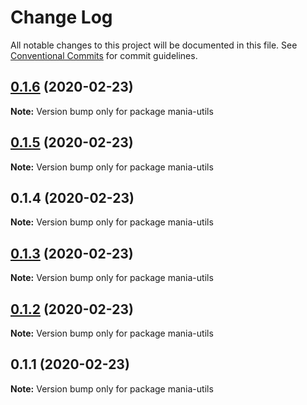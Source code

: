 # Change Log

All notable changes to this project will be documented in this file.
See [Conventional Commits](https://conventionalcommits.org) for commit guidelines.

## [0.1.6](https://github.com/pyramation/mania/compare/mania-utils@0.1.5...mania-utils@0.1.6) (2020-02-23)

**Note:** Version bump only for package mania-utils





## [0.1.5](https://github.com/pyramation/mania/compare/mania-utils@0.1.4...mania-utils@0.1.5) (2020-02-23)

**Note:** Version bump only for package mania-utils





## 0.1.4 (2020-02-23)

**Note:** Version bump only for package mania-utils





## [0.1.3](https://github.com/pyramation/mania/compare/mania-utils@0.1.2...mania-utils@0.1.3) (2020-02-23)

**Note:** Version bump only for package mania-utils

## [0.1.2](https://github.com/pyramation/mania/compare/mania-utils@0.1.1...mania-utils@0.1.2) (2020-02-23)

**Note:** Version bump only for package mania-utils

## 0.1.1 (2020-02-23)

**Note:** Version bump only for package mania-utils
